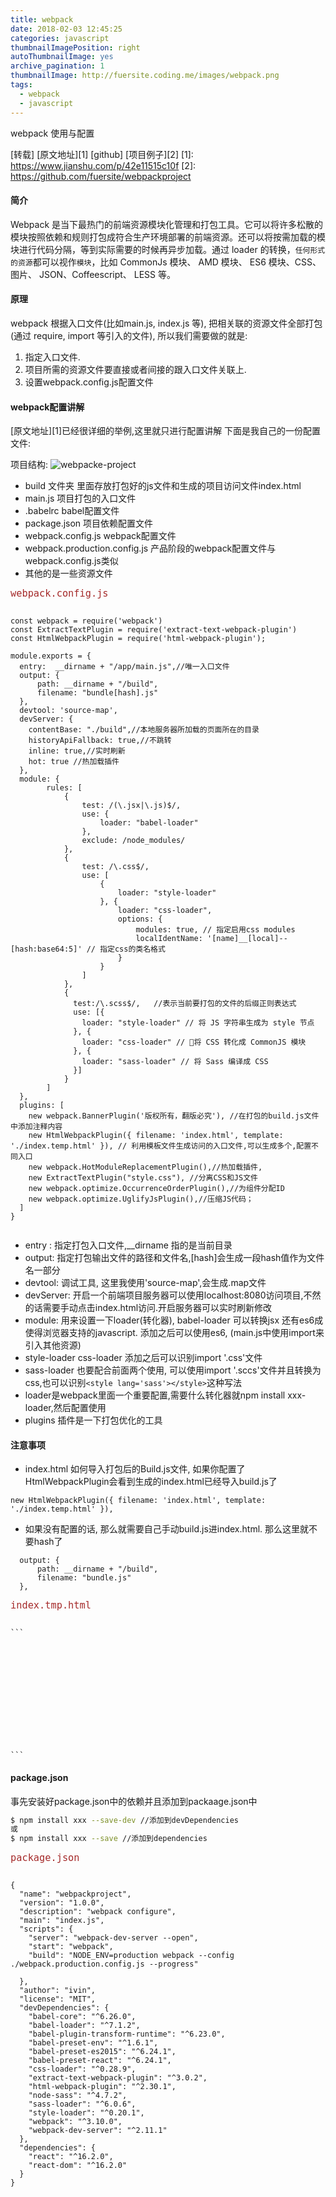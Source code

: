 ```yaml
---
title: webpack
date: 2018-02-03 12:45:25
categories: javascript
thumbnailImagePosition: right
autoThumbnailImage: yes
archive_pagination: 1
thumbnailImage: http://fuersite.coding.me/images/webpack.png
tags:
  - webpack
  - javascript
---
```


webpack 使用与配置
<!-- more -->

[转载] [原文地址][1]
[github] [项目例子][2]
[1]: https://www.jianshu.com/p/42e11515c10f
[2]: https://github.com/fuersite/webpackproject

#### 简介
Webpack 是当下最热门的前端资源模块化管理和打包工具。它可以将许多松散的模块按照依赖和规则打包成符合生产环境部署的前端资源。还可以将按需加载的模块进行代码分隔，等到实际需要的时候再异步加载。通过 loader 的转换，`任何形式的资源`都可以视作`模块`，比如 CommonJs 模块、 AMD 模块、 ES6 模块、CSS、图片、 JSON、Coffeescript、 LESS 等。

#### 原理
webpack 根据入口文件(比如main.js, index.js 等), 把相关联的资源文件全部打包(通过 require, import 等引入的文件), 所以我们需要做的就是:
1. 指定入口文件.
2. 项目所需的资源文件要直接或者间接的跟入口文件关联上.
3. 设置webpack.config.js配置文件

#### webpack配置讲解
[原文地址][1]已经很详细的举例,这里就只进行配置讲解
下面是我自己的一份配置文件:

项目结构:
![webpacke-project](http://fuersite.coding.me/images/webpackProject.png)

- build 文件夹 里面存放打包好的js文件和生成的项目访问文件index.html
- main.js 项目打包的入口文件
- .babelrc babel配置文件
- package.json 项目依赖配置文件
- webpack.config.js webpack配置文件
- webpack.production.config.js 产品阶段的webpack配置文件与webpack.config.js类似
- 其他的是一些资源文件

<font size= 4 color=#A52A2A>`webpack.config.js`</font>
<pre><code class="javascript">
const webpack = require('webpack')
const ExtractTextPlugin = require('extract-text-webpack-plugin')
const HtmlWebpackPlugin = require('html-webpack-plugin');

module.exports = {
  entry:  __dirname + "/app/main.js",//唯一入口文件
  output: {
      path: __dirname + "/build",
      filename: "bundle[hash].js"
  },
  devtool: 'source-map',
  devServer: {
    contentBase: "./build",//本地服务器所加载的页面所在的目录
    historyApiFallback: true,//不跳转
    inline: true,//实时刷新
    hot: true //热加载插件
  },
  module: {
        rules: [
            {
                test: /(\.jsx|\.js)$/,
                use: {
                    loader: "babel-loader"
                },
                exclude: /node_modules/
            },
            {
                test: /\.css$/,
                use: [
                    {
                        loader: "style-loader"
                    }, {
                        loader: "css-loader",
                        options: {
                            modules: true, // 指定启用css modules
                            localIdentName: '[name]__[local]--[hash:base64:5]' // 指定css的类名格式
                        }
                    }
                ]
            },
            {
              test:/\.scss$/,   //表示当前要打包的文件的后缀正则表达式
              use: [{
                loader: "style-loader" // 将 JS 字符串生成为 style 节点
              }, {
                loader: "css-loader" // 将 CSS 转化成 CommonJS 模块
              }, {
                loader: "sass-loader" // 将 Sass 编译成 CSS
              }]
            }
        ]
  },
  plugins: [
    new webpack.BannerPlugin('版权所有，翻版必究'), //在打包的build.js文件中添加注释内容
    new HtmlWebpackPlugin({ filename: 'index.html', template: './index.temp.html' }), // 利用模板文件生成访问的入口文件,可以生成多个,配置不同入口
    new webpack.HotModuleReplacementPlugin(),//热加载插件,
    new ExtractTextPlugin("style.css"), //分离CSS和JS文件
    new webpack.optimize.OccurrenceOrderPlugin(),//为组件分配ID
    new webpack.optimize.UglifyJsPlugin(),//压缩JS代码；
  ]
}

</code></pre>

- entry : 指定打包入口文件,__dirname 指的是当前目录
- output: 指定打包输出文件的路径和文件名,[hash]会生成一段hash值作为文件名一部分
- devtool: 调试工具, 这里我使用'source-map',会生成.map文件
- devServer: 开启一个前端项目服务器可以使用localhost:8080访问项目,不然的话需要手动点击index.html访问.开启服务器可以实时刷新修改
- module: 用来设置一下loader(转化器), babel-loader 可以转换jsx 还有es6成使得浏览器支持的javascript. 添加之后可以使用es6, (main.js中使用import来引入其他资源)
- style-loader css-loader 添加之后可以识别import '.css'文件
- sass-loader 也要配合前面两个使用, 可以使用import '.sccs'文件并且转换为css,也可以识别`<style lang='sass'></style>`这种写法
- loader是webpack里面一个重要配置,需要什么转化器就npm install xxx-loader,然后配置使用
- plugins 插件是一下打包优化的工具

#### 注意事项
- index.html 如何导入打包后的Build.js文件, 如果你配置了HtmlWebpackPlugin会看到生成的index.html已经导入build.js了

```
new HtmlWebpackPlugin({ filename: 'index.html', template: './index.temp.html' }),
```
- 如果没有配置的话, 那么就需要自己手动build.js进index.html. 那么这里就不要hash了
```
  output: {
      path: __dirname + "/build",
      filename: "bundle.js"
  },
```

<font size= 4 color=#A52A2A>`index.tmp.html`</font>
<pre><code class="html">
```
  <!DOCTYPE html>
  <html lang="en">
    <head>
      <meta charset="utf-8">
      <title>Webpack Project</title>
    </head>
    <body>
      <div id='root'>
      </div>
    </body>
  </html>
```
</code></pre>

#### package.json

事先安装好package.json中的依赖并且添加到packaage.json中

``` bash
$ npm install xxx --save-dev //添加到devDependencies
或
$ npm install xxx --save //添加到dependencies
```
<font size= 4 color=#A52A2A>`package.json`</font>
<pre><code class="javascript">
{
  "name": "webpackproject",
  "version": "1.0.0",
  "description": "webpack configure",
  "main": "index.js",
  "scripts": {
    "server": "webpack-dev-server --open",
    "start": "webpack",
    "build": "NODE_ENV=production webpack --config ./webpack.production.config.js --progress"

  },
  "author": "ivin",
  "license": "MIT",
  "devDependencies": {
    "babel-core": "^6.26.0",
    "babel-loader": "^7.1.2",
    "babel-plugin-transform-runtime": "^6.23.0",
    "babel-preset-env": "^1.6.1",
    "babel-preset-es2015": "^6.24.1",
    "babel-preset-react": "^6.24.1",
    "css-loader": "^0.28.9",
    "extract-text-webpack-plugin": "^3.0.2",
    "html-webpack-plugin": "^2.30.1",
    "node-sass": "^4.7.2",
    "sass-loader": "^6.0.6",
    "style-loader": "^0.20.1",
    "webpack": "^3.10.0",
    "webpack-dev-server": "^2.11.1"
  },
  "dependencies": {
    "react": "^16.2.0",
    "react-dom": "^16.2.0"
  }
}

</code></pre>

